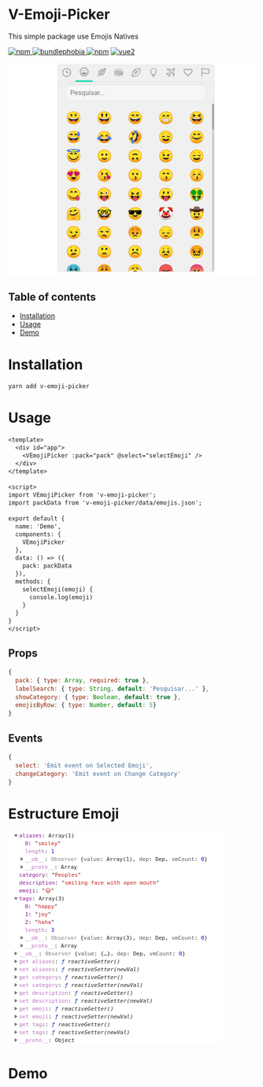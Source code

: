 # V-Emoji-Picker
This simple package use Emojis Natives

[![npm](https://img.shields.io/npm/v/v-emoji-picker.svg)
![bundlephobia](https://img.shields.io/bundlephobia/minzip/v-emoji-picker.svg?style=flat)
![npm](https://img.shields.io/npm/dm/v-emoji-picker.svg)](https://www.npmjs.com/package/v-emoji-picker)
[![vue2](https://img.shields.io/badge/vue-2.x-brightgreen.svg)](https://vuejs.org/)

![example: Android](.demo.png)

## Table of contents
- [Installation](#installation)
- [Usage](#usage)
- [Demo](#demo)

# Installation
```bash
yarn add v-emoji-picker
```
# Usage
```vue
<template>
  <div id="app">
    <VEmojiPicker :pack="pack" @select="selectEmoji" />
  </div>
</template>

<script>
import VEmojiPicker from 'v-emoji-picker';
import packData from 'v-emoji-picker/data/emojis.json';

export default {
  name: 'Demo',
  components: {
    VEmojiPicker
  },
  data: () => ({
    pack: packData
  }),
  methods: {
    selectEmoji(emoji) {
      console.log(emoji)
    }
  }
}
</script>

```

## Props
```js
{
  pack: { type: Array, required: true },
  labelSearch: { type: String, default: 'Pesquisar...' },
  showCategory: { type: Boolean, default: true },
  emojisByRow: { type: Number, default: 5}
}
```

## Events
```js
{
  select: 'Emit event on Selected Emoji',
  changeCategory: 'Emit event on Change Category'
}
```

# Estructure Emoji
![](.emoji.png)

# Demo
<!-- Click here to view in Browser: [Vue Component (Multi Select/Double Select)](link) -->
